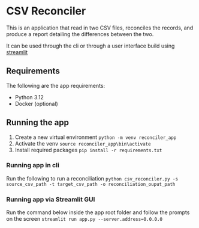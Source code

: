 # CSV Reconciler
This is an application that read in two CSV files, reconciles the records, and produce a report detailing the differences between the two.

It can be used through the cli or through a user interface build using [streamlit](https://streamlit.io/)

## Requirements
The following are the app requirements:
- Python 3.12
- Docker (optional)

## Running the app
1. Create a new virtual environment
    `python -m venv reconciler_app`
2. Activate the venv
    `source reconciler_app\bin\activate`
3. Install required packages
    `pip install -r requirements.txt`

### Running app in cli
Run the following to run a reconciliation
`python csv_reconciler.py -s source_csv_path -t target_csv_path -o reconciliation_ouput_path`

### Running app via Streamlit GUI
Run the command below inside the app root folder and follow the prompts on the screen
`streamlit run app.py --server.address=0.0.0.0`
